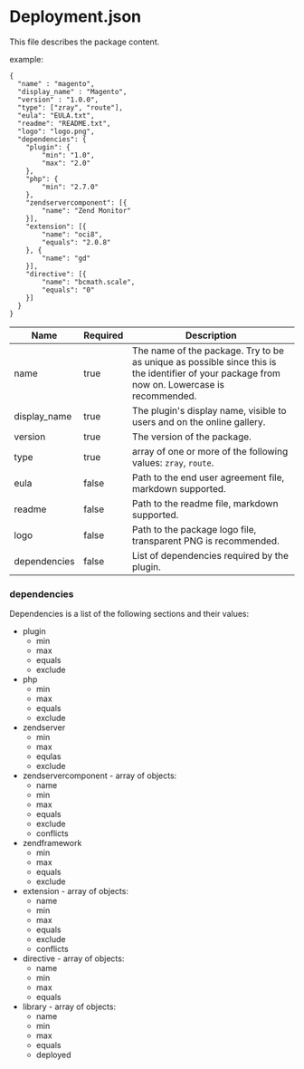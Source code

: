 Deployment.json
==========

This file describes the package content.

example:

	{
	  "name" : "magento",
	  "display_name" : "Magento",
	  "version" : "1.0.0",
	  "type": ["zray", "route"],
	  "eula": "EULA.txt",
	  "readme": "README.txt",
	  "logo": "logo.png",
	  "dependencies": {
        "plugin": {
            "min": "1.0",
            "max": "2.0"
        },
        "php": {
            "min": "2.7.0"
        },
        "zendservercomponent": [{
            "name": "Zend Monitor"
        }],
        "extension": [{
            "name": "oci8",
            "equals": "2.0.8"
        }, {
            "name": "gd"
        }],
        "directive": [{
            "name": "bcmath.scale",
            "equals": "0"
        }]
      }
	}

Name | Required | Description
------------ | ------------- | -------------
name | true | The name of the package. Try to be as unique as possible since this is the identifier of your package from now on. Lowercase is recommended.
display_name | true |  The plugin's display name, visible to users and on the online gallery.
version | true | The version of the package.
type | true| array of one or more of the following values: `zray`, `route`.
eula | false | Path to the end user agreement file, markdown supported.
readme | false | Path to the readme file, markdown supported.
logo | false | Path to the package logo file, transparent PNG is recommended.
dependencies | false | List of dependencies required by the plugin.

### dependencies 
Dependencies is a list of the following sections and their values:

 - plugin
	 - min
	 - max
	 - equals
	 - exclude
 - php
	 - min
	 - max
	 - equals
	 - exclude
 - zendserver
	 - min
	 - max
	 - equlas
	 - exclude
 - zendservercomponent - array of objects:
	 - name
	 - min
	 - max
	 - equals
	 - exclude
	 - conflicts
 - zendframework
	 - min
	 - max
	 - equals
	 - exclude
 - extension - array of objects:
	 - name
	 - min
	 - max
	 - equals
	 - exclude
	 - conflicts
 - directive - array of objects:
	 - name
	 - min
	 - max
	 - equals
 - library - array of objects:
	 - name
	 - min
	 - max
	 - equals
	 - deployed
